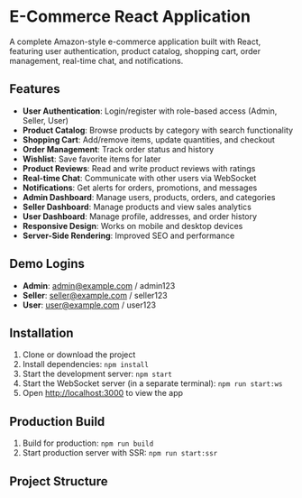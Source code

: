 # E-Commerce React Application

A complete Amazon-style e-commerce application built with React, featuring user authentication, product catalog, shopping cart, order management, real-time chat, and notifications.

## Features

- **User Authentication**: Login/register with role-based access (Admin, Seller, User)
- **Product Catalog**: Browse products by category with search functionality
- **Shopping Cart**: Add/remove items, update quantities, and checkout
- **Order Management**: Track order status and history
- **Wishlist**: Save favorite items for later
- **Product Reviews**: Read and write product reviews with ratings
- **Real-time Chat**: Communicate with other users via WebSocket
- **Notifications**: Get alerts for orders, promotions, and messages
- **Admin Dashboard**: Manage users, products, orders, and categories
- **Seller Dashboard**: Manage products and view sales analytics
- **User Dashboard**: Manage profile, addresses, and order history
- **Responsive Design**: Works on mobile and desktop devices
- **Server-Side Rendering**: Improved SEO and performance

## Demo Logins

- **Admin**: admin@example.com / admin123
- **Seller**: seller@example.com / seller123
- **User**: user@example.com / user123

## Installation

1. Clone or download the project
2. Install dependencies: `npm install`
3. Start the development server: `npm start`
4. Start the WebSocket server (in a separate terminal): `npm run start:ws`
5. Open [http://localhost:3000](http://localhost:3000) to view the app

## Production Build

1. Build for production: `npm run build`
2. Start production server with SSR: `npm run start:ssr`

## Project Structure
